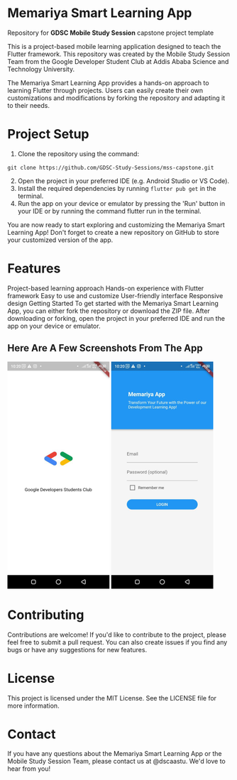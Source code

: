 # Memariya Smart Learning App

  

Repository for **GDSC Mobile Study Session** capstone project template

This is a project-based mobile learning application designed to teach the Flutter framework. This repository was created by the Mobile Study Session Team from the Google Developer Student Club at Addis Ababa Science and Technology University.

The Memariya Smart Learning App provides a hands-on approach to learning Flutter through projects. Users can easily create their own customizations and modifications by forking the repository and adapting it to their needs.

# Project Setup
1. Clone the repository using the command: 
```git 
git clone https://github.com/GDSC-Study-Sessions/mss-capstone.git 
```
2. Open the project in your preferred IDE (e.g. Android Studio or VS Code).
3. Install the required dependencies by running ```flutter pub get``` in the terminal.
4. Run the app on your device or emulator by pressing the 'Run' button in your IDE or by running the command flutter run in the terminal.

You are now ready to start exploring and customizing the Memariya Smart Learning App! Don't forget to create a new repository on GitHub to store your customized version of the app.

# Features
Project-based learning approach
Hands-on experience with Flutter framework
Easy to use and customize
User-friendly interface
Responsive design
Getting Started
To get started with the Memariya Smart Learning App, you can either fork the repository or download the ZIP file. After downloading or forking, open the project in your preferred IDE and run the app on your device or emulator.

## Here Are A Few Screenshots From The App

<img src="./screenshots/photo_2023-04-13_22-24-11.jpg" width="230">
<img src="./screenshots/photo_2023-04-13_22-24-12.jpg" width="230">


# Contributing
Contributions are welcome! If you'd like to contribute to the project, please feel free to submit a pull request. You can also create issues if you find any bugs or have any suggestions for new features.

# License
This project is licensed under the MIT License. See the LICENSE file for more information.

# Contact
If you have any questions about the Memariya Smart Learning App or the Mobile Study Session Team, please contact us at @dscaastu. We'd love to hear from you!

